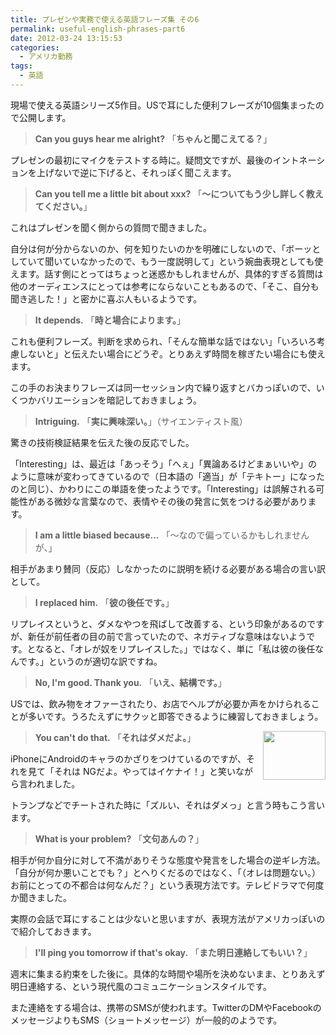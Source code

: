 ```yaml
---
title: プレゼンや実務で使える英語フレーズ集 その6
permalink: useful-english-phrases-part6
date: 2012-03-24 13:15:53
categories:
  - アメリカ勤務
tags:
  - 英語
---
```

現場で使える英語シリーズ5作目。USで耳にした便利フレーズが10個集まったので公開します。

> **Can you guys hear me alright?**
「**ちゃんと聞こえてる？**」

プレゼンの最初にマイクをテストする時に。疑問文ですが、最後のイントネーションを上げないで逆に下げると、それっぽく聞こえます。

> **Can you tell me a little bit about xxx?**
「**～についてもう少し詳しく教えてください。**」

これはプレゼンを聞く側からの質問で聞きました。

自分は何が分からないのか、何を知りたいのかを明確にしないので、「ボーッとしていて聞いていなかったので、もう一度説明して」という婉曲表現としても使えます。話す側にとってはちょっと迷惑かもしれませんが、具体的すぎる質問は他のオーディエンスにとっては参考にならないこともあるので、「そこ、自分も聞き逃した！」と密かに喜ぶ人もいるようです。

> **It depends.**
「**時と場合によります。**」

これも便利フレーズ。判断を求められ、「そんな簡単な話ではない」「いろいろ考慮しないと」と伝えたい場合にどうぞ。とりあえず時間を稼ぎたい場合にも使えます。

この手のお決まりフレーズは同一セッション内で繰り返すとバカっぽいので、いくつかバリエーションを暗記しておきましょう。

> **Intriguing.**
「**実に興味深い。**」（サイエンティスト風）

驚きの技術検証結果を伝えた後の反応でした。

「Interesting」は、最近は「あっそう」「へぇ」「異論あるけどまぁいいや」のように意味が変わってきているので（日本語の「適当」が「テキトー」になったのと同じ）、かわりにこの単語を使ったようです。「Interesting」は誤解される可能性がある微妙な言葉なので、表情やその後の発言に気をつける必要があります。

> **I am a little biased because...**
「～なので偏っているかもしれませんが、」

相手があまり賛同（反応）しなかったのに説明を続ける必要がある場合の言い訳として。

> **I replaced him.**
「**彼の後任です。**」

リプレイスというと、ダメなやつを飛ばして改善する、という印象があるのですが、新任が前任者の目の前で言っていたので、ネガティブな意味はないようです。となると、「オレが奴をリプレイスした。」ではなく、単に「私は彼の後任なんです。」というのが適切な訳ですね。

> **No, I'm good. Thank you.**
「**いえ、結構です。**」

USでは、飲み物をオファーされたり、お店でヘルプが必要か声をかけられることが多いです。うろたえずにサクッと即答できるように練習しておきましょう。

> **You can't do that.**
<a href="http://www.flickr.com/photos/27261559@N06/6864010132/"><img src="https://farm8.staticflickr.com/7273/6864010132_e92dfd28e3_t.jpg" alt="" width="100" height="78" align="right" /></a>「**それはダメだよ。**」

iPhoneにAndroidのキャラのかざりをつけているのですが、それを見て「それは NGだよ。やってはイケナイ！」と笑いながら言われました。

トランプなどでチートされた時に「ズルい、それはダメっ」と言う時もこう言います。

> **What is your problem?**
「**文句あんの？**」

相手が何か自分に対して不満がありそうな態度や発言をした場合の逆ギレ方法。「自分が何か悪いことでも？」とへりくだるのではなく、「（オレは問題ない。）お前にとっての不都合は何なんだ？」という表現方法です。テレビドラマで何度か聞きました。

実際の会話で耳にすることは少ないと思いますが、表現方法がアメリカっぽいので紹介しておきます。

> **I'll ping you tomorrow if that's okay.**
「**また明日連絡してもいい？**」

週末に集まる約束をした後に。具体的な時間や場所を決めないまま、とりあえず明日連絡する、という現代風のコミュニケーションスタイルです。

また連絡をする場合は、携帯のSMSが使われます。TwitterのDMやFacebookのメッセージよりもSMS（ショートメッセージ）が一般的のようです。